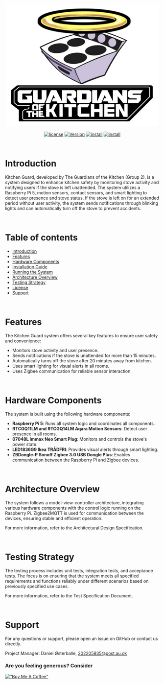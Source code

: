 <!-- BANNER -->
<div align="center">

<a href="#readme">
  <img src=".github/banner.png" alt="StockScript" width="500" height="400">
</a>

<br/>

[![license](https://img.shields.io/badge/license-MIT-brightgreen.svg?style=for-the-badge)](LICENSE "License")
[![Version](https://img.shields.io/badge/version-v1.0-yellow.svg?style=for-the-badge)](#readme "Version")
[![install](https://img.shields.io/badge/install-Readme-salmon.svg?style=for-the-badge)](LICENSE "License")
[![install](https://img.shields.io/badge/run-Readme-salmon.svg?style=for-the-badge)](LICENSE "License")

</div>

<br/>

# **Introduction**
Kitchen Guard, developed by The Guardians of the Kitchen (Group 2), is a system designed to enhance kitchen safety by monitoring stove activity and notifying users if the stove is left unattended. The system utilizes a Raspberry Pi 5, motion sensors, contact sensors, and smart lighting to detect user presence and stove status. If the stove is left on for an extended period without user activity, the system sends notifications through blinking lights and can automatically turn off the stove to prevent accidents.


<br/>

# **Table of contents**

* [Introduction](#introduction)
* [Features](#features)
* [Hardware Components](#hardware-components)
* [Installation Guide](INSTALL.md)
* [Running the System](RUN.md)
* [Architecture Overview](#architecture-overview)
* [Testing Strategy](#testing-strategy)
* [License](LICENSE)
* [Support](#support)

<br/>

# **Features**

The Kitchen Guard system offers several key features to ensure user safety and convenience:

* Monitors stove activity and user presence.
* Sends notifications if the stove is unattended for more than 15 minutes.
* Automatically turns off the stove after 20 minutes away from kitchen.
* Uses smart lighting for visual alerts in all rooms.
* Uses Zigbee communication for reliable sensor interaction.

<br/>


# **Hardware Components**

The system is built using the following hardware components:

* **Raspberry Pi 5**: Runs all system logic and coordinates all components.
* **RTCGQ11LM and RTCGQ14LM Aqara Motion Sensors**: Detect user presence in all rooms.
* **07048L Immax Neo Smart Plug**: Monitors and controls the stove's power state.
* **LED1836G9 Ikea TRÅDFRI**: Provides visual alerts through smart lighting.
* **ZBDongle-P Sonoff Zigbee 3.0 USB Dongle Plus**: Enables communication between the Raspberry Pi and Zigbee devices.

<br/>


# **Architecture Overview**

The system follows a model-view-controller architecture, integrating various hardware components with the control logic running on the Raspberry Pi. Zigbee2MQTT is used for communication between the devices, ensuring stable and efficient operation.

For more information, refer to the Architectural Design Specification.

<br/>


# **Testing Strategy**

The testing process includes unit tests, integration tests, and acceptance tests. The focus is on ensuring that the system meets all specified requirements and functions reliably under different scenarios based on previously specified use cases.

For more information, refer to the Test Specification Document.

<br/>


# **Support**

For any questions or support, please open an issue on GitHub or contact us directly. 

Project Manager: Daniel Østerballe, 202205835@post.au.dk



### Are you feeling generous? Consider

[!["Buy Me A Coffee"](https://www.buymeacoffee.com/assets/img/custom_images/orange_img.png)](https://www.youtube.com/watch?v=dQw4w9WgXcQ&ab_channel=RickAstley)

<br/>
